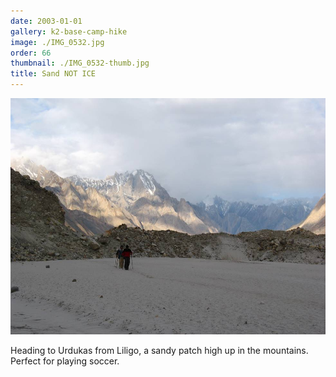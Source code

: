 ```yaml
---
date: 2003-01-01
gallery: k2-base-camp-hike
image: ./IMG_0532.jpg
order: 66
thumbnail: ./IMG_0532-thumb.jpg
title: Sand NOT ICE
---
```


![Sand NOT ICE](./IMG_0532.jpg)

Heading to Urdukas from Liligo, a sandy patch high up in the mountains. Perfect for playing soccer.